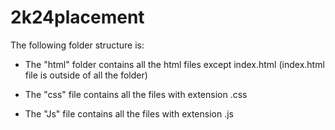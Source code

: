 # 2k24placement

The following folder structure is:

- The "html" folder contains all the html files except index.html (index.html  file is outside of all the folder)

- The "css" file contains all the files with extension .css

- The "Js" file contains all the files with extension .js
